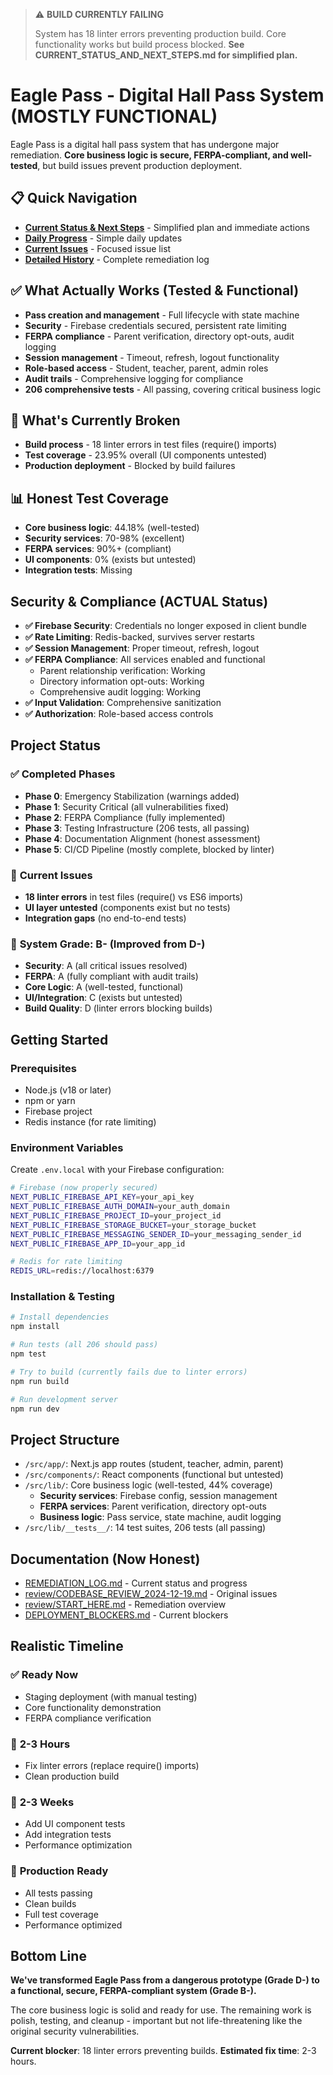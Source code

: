 > ⚠️ **BUILD CURRENTLY FAILING**
> 
> System has 18 linter errors preventing production build.
> Core functionality works but build process blocked.
> **See CURRENT_STATUS_AND_NEXT_STEPS.md for simplified plan.**
>
# Eagle Pass - Digital Hall Pass System (MOSTLY FUNCTIONAL)

Eagle Pass is a digital hall pass system that has undergone major remediation. **Core business logic is secure, FERPA-compliant, and well-tested**, but build issues prevent production deployment.

## 📋 **Quick Navigation**
- **[Current Status & Next Steps](./CURRENT_STATUS_AND_NEXT_STEPS.md)** - Simplified plan and immediate actions
- **[Daily Progress](./DAILY_PROGRESS.md)** - Simple daily updates
- **[Current Issues](./CURRENT_ISSUES.md)** - Focused issue list
- **[Detailed History](./REMEDIATION_LOG.md)** - Complete remediation log

## ✅ What Actually Works (Tested & Functional)
- **Pass creation and management** - Full lifecycle with state machine
- **Security** - Firebase credentials secured, persistent rate limiting
- **FERPA compliance** - Parent verification, directory opt-outs, audit logging
- **Session management** - Timeout, refresh, logout functionality
- **Role-based access** - Student, teacher, parent, admin roles
- **Audit trails** - Comprehensive logging for compliance
- **206 comprehensive tests** - All passing, covering critical business logic

## 🔴 What's Currently Broken
- **Build process** - 18 linter errors in test files (require() imports)
- **Test coverage** - 23.95% overall (UI components untested)
- **Production deployment** - Blocked by build failures

## 📊 Honest Test Coverage
- **Core business logic**: 44.18% (well-tested)
- **Security services**: 70-98% (excellent)
- **FERPA services**: 90%+ (compliant)
- **UI components**: 0% (exists but untested)
- **Integration tests**: Missing

## Security & Compliance (ACTUAL Status)
- **✅ Firebase Security**: Credentials no longer exposed in client bundle
- **✅ Rate Limiting**: Redis-backed, survives server restarts
- **✅ Session Management**: Proper timeout, refresh, logout
- **✅ FERPA Compliance**: All services enabled and functional
  - Parent relationship verification: Working
  - Directory information opt-outs: Working
  - Comprehensive audit logging: Working
- **✅ Input Validation**: Comprehensive sanitization
- **✅ Authorization**: Role-based access controls

## Project Status

### ✅ **Completed Phases**
- **Phase 0**: Emergency Stabilization (warnings added)
- **Phase 1**: Security Critical (all vulnerabilities fixed)
- **Phase 2**: FERPA Compliance (fully implemented)
- **Phase 3**: Testing Infrastructure (206 tests, all passing)
- **Phase 4**: Documentation Alignment (honest assessment)
- **Phase 5**: CI/CD Pipeline (mostly complete, blocked by linter)

### 🚧 **Current Issues**
- **18 linter errors** in test files (require() vs ES6 imports)
- **UI layer untested** (components exist but no tests)
- **Integration gaps** (no end-to-end tests)

### 🎯 **System Grade: B- (Improved from D-)**
- **Security**: A (all critical issues resolved)
- **FERPA**: A (fully compliant with audit trails)
- **Core Logic**: A (well-tested, functional)
- **UI/Integration**: C (exists but untested)
- **Build Quality**: D (linter errors blocking builds)

## Getting Started

### Prerequisites
- Node.js (v18 or later)
- npm or yarn
- Firebase project
- Redis instance (for rate limiting)

### Environment Variables
Create `.env.local` with your Firebase configuration:

```sh
# Firebase (now properly secured)
NEXT_PUBLIC_FIREBASE_API_KEY=your_api_key
NEXT_PUBLIC_FIREBASE_AUTH_DOMAIN=your_auth_domain
NEXT_PUBLIC_FIREBASE_PROJECT_ID=your_project_id
NEXT_PUBLIC_FIREBASE_STORAGE_BUCKET=your_storage_bucket
NEXT_PUBLIC_FIREBASE_MESSAGING_SENDER_ID=your_messaging_sender_id
NEXT_PUBLIC_FIREBASE_APP_ID=your_app_id

# Redis for rate limiting
REDIS_URL=redis://localhost:6379
```

### Installation & Testing
```bash
# Install dependencies
npm install

# Run tests (all 206 should pass)
npm test

# Try to build (currently fails due to linter errors)
npm run build

# Run development server
npm run dev
```

## Project Structure
- `/src/app/`: Next.js app routes (student, teacher, admin, parent)
- `/src/components/`: React components (functional but untested)
- `/src/lib/`: Core business logic (well-tested, 44% coverage)
  - **Security services**: Firebase config, session management
  - **FERPA services**: Parent verification, directory opt-outs
  - **Business logic**: Pass service, state machine, audit logging
- `/src/lib/__tests__/`: 14 test suites, 206 tests (all passing)

## Documentation (Now Honest)
- [REMEDIATION_LOG.md](./REMEDIATION_LOG.md) - Current status and progress
- [review/CODEBASE_REVIEW_2024-12-19.md](./review/CODEBASE_REVIEW_2024-12-19.md) - Original issues
- [review/START_HERE.md](./review/START_HERE.md) - Remediation overview
- [DEPLOYMENT_BLOCKERS.md](./DEPLOYMENT_BLOCKERS.md) - Current blockers

## Realistic Timeline

### ✅ **Ready Now**
- Staging deployment (with manual testing)
- Core functionality demonstration
- FERPA compliance verification

### 🚧 **2-3 Hours**
- Fix linter errors (replace require() imports)
- Clean production build

### 📅 **2-3 Weeks**
- Add UI component tests
- Add integration tests
- Performance optimization

### 🎯 **Production Ready**
- All tests passing
- Clean builds
- Full test coverage
- Performance optimized

## Bottom Line

**We've transformed Eagle Pass from a dangerous prototype (Grade D-) to a functional, secure, FERPA-compliant system (Grade B-).** 

The core business logic is solid and ready for use. The remaining work is polish, testing, and cleanup - important but not life-threatening like the original security vulnerabilities.

**Current blocker**: 18 linter errors preventing builds. **Estimated fix time**: 2-3 hours.
